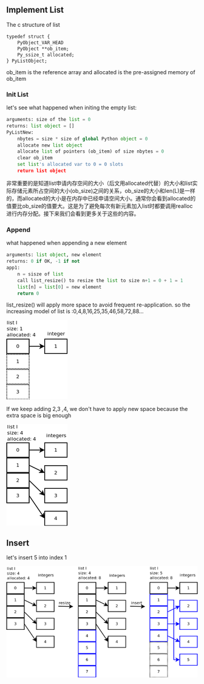 ## Implement List

The c structure of list

```
typedef struct {
    PyObject_VAR_HEAD
    PyObject **ob_item;
    Py_ssize_t allocated;
} PyListObject;
```

ob\_item is the reference array and allocated is the pre-assigned memory of ob\_item

### Init List

let's see what happened when initing the empty list:

```python
arguments: size of the list = 0
returns: list object = []
PyListNew:
    nbytes = size * size of global Python object = 0
    allocate new list object
    allocate list of pointers (ob_item) of size nbytes = 0
    clear ob_item
    set list's allocated var to 0 = 0 slots
    return list object
```

非常重要的是知道list申请内存空间的大小（后文用allocated代替）的大小和list实际存储元素所占空间的大小\(ob\_size\)之间的关系，ob\_size的大小和len\(L\)是一样的，而allocated的大小是在内存中已经申请空间大小。通常你会看到allocated的值要比ob\_size的值要大。这是为了避免每次有新元素加入list时都要调用realloc进行内存分配。接下来我们会看到更多关于这些的内容。

### Append

what happened when appending a new element

```python
arguments: list object, new element
returns: 0 if OK, -1 if not
app1:
    n = sisze of list
    call list_resize() to resize the list to size n+1 = 0 + 1 = 1
    list[n] = list[0] = new element
    return 0
```

list\_resize\(\) will apply more space to avoid frequent re-application. so the increasing model of list is :0,4,8,16,25,35,46,58,72,88...

![](/assets/importlistimplementation.png)

If we keep adding 2,3 ,4, we don't have to apply new space because the extra space is big enough

![](/assets/pythonlistimplementation2.png)

## Insert

let's insert 5 into index 1



![](/assets/pythonlistimplementation3.png)









